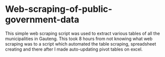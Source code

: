 # Web-scraping-of-public-government-data
This simple web scraping script was used to extract various tables of all the municipalities in Gauteng. This took 8 hours from not knowing what web scraping was to a script which automated the table scraping, spreadsheet creating and there after I made auto-updating pivot tables on excel. 
